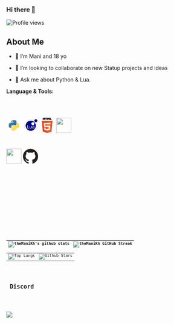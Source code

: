 ### Hi there 👋


![Profile views](https://visitor-badge.glitch.me/badge?page_id=theManiKh)

<h2> About Me </h2>

- 🔭 I’m Mani and 18 yo
  
- 🌱 I’m looking to collaborate on new Statup projects and ideas
  
- 💬 Ask me about Python & Lua.

**Language & Tools:**  

<br/>
<br/>


<code><img height="40" width="40" src="https://raw.githubusercontent.com/github/explore/80688e429a7d4ef2fca1e82350fe8e3517d3494d/topics/python/python.png"></code>
<code><img height="40" width="40" src="https://raw.githubusercontent.com/github/explore/80688e429a7d4ef2fca1e82350fe8e3517d3494d/topics/lua/lua.png"></code>
<code><img height="40" width="40" src="https://raw.githubusercontent.com/github/explore/80688e429a7d4ef2fca1e82350fe8e3517d3494d/topics/html/html.png"></code>
<code><img height="40" width="40" src="https://cdn.iconscout.com/icon/free/png-256/css-131-722685.png"></code>

#

<code><img height="40" width="40" src="https://upload.wikimedia.org/wikipedia/commons/thumb/3/3f/Git_icon.svg/1024px-Git_icon.svg.png"></code>
<code><img height="40" width="40" src="https://raw.githubusercontent.com/github/explore/80688e429a7d4ef2fca1e82350fe8e3517d3494d/topics/github-api/github-api.png"><code>


<br/>

#


<br>

| ![theManiKh's github stats](https://github-readme-stats.vercel.app/api?username=theManiKh&show_icons=true&theme=tokyonight) | ![theManiKh GitHub Streak](https://github-readme-streak-stats.herokuapp.com/?user=theManiKh&theme=tokyonight) |
| --- | --- |
| ![Top Langs](https://github-readme-stats.vercel.app/api/top-langs/?username=theManiKh&theme=tokyonight) | ![Github Stars](https://github-readme-stats.vercel.app/api?username=theManiKh&show_icons=true&locale=en&count_private=true&hide_rank=true&custom_title=My%20GitHub%20Stats&disable_animations=true&theme=tokyonight) |


<h2> Discord </h2>


![](https://discord.c99.nl/widget/theme-2/841250866895781918.png)
